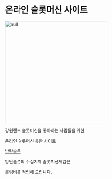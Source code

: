 # 온라인 슬롯머신 사이트



<img title="Julian Bock" src="file:///C:/Users/JJY00/Pictures/Camera Roll/제목을-입력해주세요_-001.png" alt="null" data-align="inline" width="335">

강원랜드 슬롯머신을 좋아하는 사람들을 위한 

온라인 슬롯머신 총판 사이트

[방탄슬롯 ](https://5577bts.com)

방탄슬롯의 수십가지 슬롯머신게임은 

롤링비를 적립해 드립니다.


